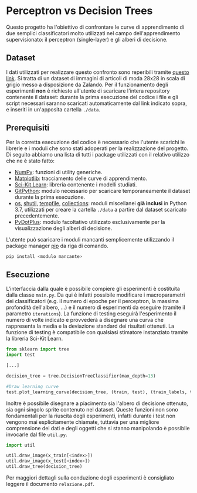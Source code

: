 # Perceptron vs Decision Trees

Questo progetto ha l'obiettivo di confrontare le curve di apprendimento di due semplici classificatori molto utilizzati nel campo dell'apprendimento supervisionato: il perceptron (single-layer) e gli alberi di decisione.

## Dataset

I dati utilizzati per realizzare questo confronto sono reperibili tramite [questo link](https://github.com/zalandoresearch/fashion-mnist). Si tratta di un dataset di immagini di articoli di moda 28x28 in scala di grigio messo a disposizione da Zalando. Per il funzionamento degli esperimenti **non** è richiesto all'utente di scaricare l'intera repository contenente il dataset: durante la prima esecuzione del codice i file e gli script necessari saranno scaricati automaticamente dal link indicato sopra, e inseriti in un'apposita cartella `./data`.

## Prerequisiti

Per la corretta esecuzione del codice è necessario che l'utente scarichi le librerie e i moduli che sono stati adoperati per la realizzazione del progetto. Di seguito abbiamo una lista di tutti i package utilizzati con il relativo utilizzo che ne è stato fatto:

- [NumPy](http://www.numpy.org): funzioni di utility generiche.
- [Matplotlib](https://matplotlib.org): tracciamento delle curve di apprendimento.
- [Sci-Kit Learn](https://scikit-learn.org/stable/index.html#): libreria contenente i modelli studiati.
- [GitPython](https://gitpython.readthedocs.io/en/stable/): modulo necessario per scaricare temporaneamente il dataset durante la prima esecuzione.
- [os](https://docs.python.org/3/library/os.html#module-os), [shutil](https://docs.python.org/3/library/shutil.html#module-shutil), [tempfile](https://docs.python.org/3/library/tempfile.html#module-tempfile), [collections](https://docs.python.org/3/library/collections.html#module-collections): moduli miscellanei **già inclusi** in Python 3.7, utilizzati per creare la cartella `./data` a partire dal dataset scaricato precedentemente.
- [PyDotPlus](https://pydotplus.readthedocs.io): modulo facoltativo utilizzato esclusivamente per la visualizzazione degli alberi di decisione.

L'utente può scaricare i moduli mancanti semplicemente utilizzando il package manager [pip](https://pip.pypa.io/en/stable/) da riga di comando.

```bash
pip install <modulo mancante>
```

## Esecuzione
L'interfaccia dalla quale è possibile compiere gli esperimenti è costituita dalla classe `main.py`. Da qui è infatti possibile modificare i macroparametri dei classificatori (e.g. il numero di epoche per il perceptron, la massima profondità dell'albero, ...) e il numero di esperimenti da eseguire (tramite il parametro `iterations`). La funzione di testing eseguirà l'esperimento il numero di volte indicato e provvederà a disegnare una curva che rappresenta la media e la deviazione standard dei risultati ottenuti. La funzione di testing è compatibile con qualsiasi stimatore instanziato tramite la libreria Sci-Kit Learn.

```python
from sklearn import tree
import test

[...]

decision_tree = tree.DecisionTreeClassifier(max_depth=13)

#Draw learning curve
test.plot_learning_curve(decision_tree, (train, test), (train_labels, test_labels), iterations = 30)
```

Inoltre è possibile disegnare a piacimento sia l'albero di decisione ottenuto, sia ogni singolo sprite contenuto nel dataset. Queste funzioni non sono fondamentali per la riuscita degli esperimenti, infatti durante i test non vengono mai esplicitamente chiamate, tuttavia per una migliore comprensione dei dati e degli oggetti che si stanno manipolando è possibile invocarle dal file `util.py`.


```python
import util

util.draw_image(x_train[<index>])
util.draw_image(x_test[<index>])
util.draw_tree(decision_tree)
```
Per maggiori dettagli sulla conduzione degli esperimenti è consigliato leggere il documento `relazione.pdf`.

